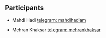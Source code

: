 ## Participants

- Mahdi Hadi [telegram: mahdihadiam](https://t.me/mahdihadiam)
+ Mehran Khaksar [telegram: mehrankhaksar](https://t.me/mehrankhaksar)
